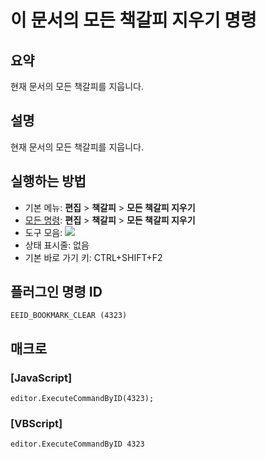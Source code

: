 # 이 문서의 모든 책갈피 지우기 명령

## 요약

현재 문서의 모든 책갈피를 지웁니다.

## 설명

현재 문서의 모든 책갈피를 지웁니다.

## 실행하는 방법

- 기본 메뉴: **편집** \> **책갈피** \> **모든 책갈피 지우기**
- [모든 명령](../tools/all_commands): **편집** \> **책갈피** \> **모든 책갈피 지우기**
- 도구 모음: ![](../../images/bookmarkclear..png)
- 상태 표시줄: 없음
- 기본 바로 가기 키: CTRL+SHIFT+F2

## 플러그인 명령 ID

```
EEID_BOOKMARK_CLEAR (4323)
```

## 매크로

### \[JavaScript\]

```
editor.ExecuteCommandByID(4323);
```

### \[VBScript\]

```
editor.ExecuteCommandByID 4323
```
